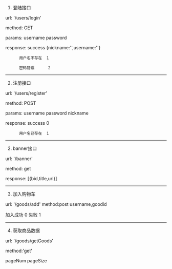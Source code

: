 


1. 登陆接口

url: '/users/login'

method: GET

params: username password

response: success {nickname:'',username:''}

          用户名不存在  1

          密码错误      2

---

2. 注册接口

url: '/users/register'

method: POST

params: username password nickname

response: success     0 

          用户名已存在  1


---

2. banner接口

url: '/banner'

method: get


response: [{bid,title,url}]


---

3. 加入购物车

url: '/goods/add'
method:post
username,goodid

加入成功  0 失败 1

---

4. 获取商品数据

url: '/goods/getGoods'

method:'get'

pageNum  pageSize